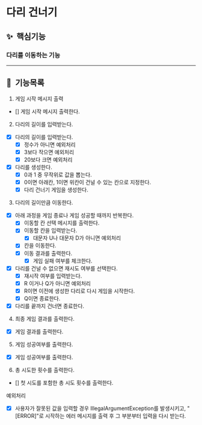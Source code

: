 # 다리 건너기

## ✨ &nbsp;핵심기능

### 다리를 이동하는 기능

---

## 📌 &nbsp;기능목록

1. 게임 시작 메시지 출력

- [] 게임 시작 메시지 출력한다.

2. 다리의 길이를 입력받는다.

- [x] 다리의 길이를 입력받는다.
    - [x] 정수가 아니면 예외처리
    - [x] 3보다 작으면 예외처리
    - [x] 20보다 크면 예외처리
- [x] 다리를 생성한다.
    - [x] 0과 1 중 무작위로 값을 뽑는다.
    - [x] 0이면 아래칸, 1이면 위칸이 건널 수 있는 칸으로 지정한다.
    - [x] 다리 건너기 게임을 생성한다.

3. 다리의 길이만큼 이동한다.

- [x] 아래 과정을 게임 종료나 게임 성공할 때까지 반복한다.
    - [x] 이동할 칸 선택 메시지를 출력한다.
    - [x] 이동할 칸을 입력받는다.
        - [x] 대문자 U나 대문자 D가 아니면 예외처리
    - [x] 칸을 이동한다.
    - [x] 이동 결과를 출력한다.
        - [x] 게임 실패 여부를 체크한다.
- [x] 다리를 건널 수 없으면 재시도 여부를 선택한다.
    - [x] 재시작 여부를 입력받는다.
    - [x] R 이거나 Q가 아니면 예외처리
    - [x] R이면 이전에 생성한 다리로 다시 게임을 시작한다.
    - [x] Q이면 종료한다.
- [x] 다리를 끝까지 건너면 종료한다.

4. 최종 게임 결과를 출력한다.

- [x] 게임 결과를 출력한다.

5. 게임 성공여부를 출력한다.

- [x] 게임 성공여부를 출력한다.

6. 총 시도한 횟수를 출력한다.

- [] 첫 시도를 포함한 총 시도 횟수를 출력한다.

예외처리

- [x] 사용자가 잘못된 값을 입력할 경우 IllegalArgumentException를 발생시키고, "[ERROR]"로 시작하는 에러 메시지를 출력 후 그 부분부터 입력을 다시 받는다.